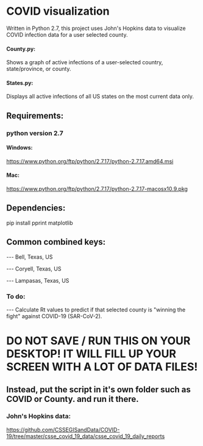 # COVID visualization

Written in Python 2.7, this project uses John's Hopkins data to visualize COVID infection data for a user selected county.

#### County.py:
Shows a graph of active infections of a user-selected country, state/province, or county.

#### States.py:
Displays all active infections of all US states on the most current data only.

## Requirements:
### python version 2.7
#### Windows:
https://www.python.org/ftp/python/2.7.17/python-2.7.17.amd64.msi
#### Mac:
https://www.python.org/ftp/python/2.7.17/python-2.7.17-macosx10.9.pkg

## Dependencies:
  pip install pprint matplotlib


## Common combined keys:
--- Bell, Texas, US

--- Coryell, Texas, US

--- Lampasas, Texas, US



### To do:
--- Calculate Rt values to predict if that selected county is "winning the fight" against COVID-19 (SAR-CoV-2).



# DO NOT SAVE / RUN THIS ON YOUR DESKTOP! IT WILL FILL UP YOUR SCREEN WITH A LOT OF DATA FILES!
## Instead, put the script in it's own folder such as COVID or County. and run it there.


### John's Hopkins data:
https://github.com/CSSEGISandData/COVID-19/tree/master/csse_covid_19_data/csse_covid_19_daily_reports
